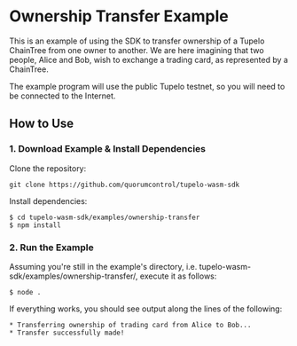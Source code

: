 # Ownership Transfer Example
This is an example of using the SDK to transfer ownership of a Tupelo ChainTree from one
owner to another. We are here imagining that two people, Alice and Bob, wish to 
exchange a trading card, as represented by a ChainTree. 

The example program will use the public Tupelo testnet, so you will need to be connected to the
Internet.

## How to Use
### 1. Download Example & Install Dependencies
Clone the repository:

```
git clone https://github.com/quorumcontrol/tupelo-wasm-sdk
```

Install dependencies:

```
$ cd tupelo-wasm-sdk/examples/ownership-transfer
$ npm install
```

### 2. Run the Example
Assuming you're still in the example's directory, i.e. tupelo-wasm-sdk/examples/ownership-transfer/,
execute it as follows:

```
$ node .
```

If everything works, you should see output along the lines of the following:

```
* Transferring ownership of trading card from Alice to Bob...
* Transfer successfully made!
```
